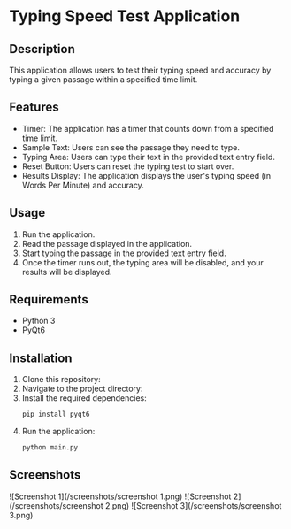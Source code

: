 # Typing Speed Test Application

## Description

This application allows users to test their typing speed and accuracy by typing a given passage within a specified time
limit.

## Features

- Timer: The application has a timer that counts down from a specified time limit.
- Sample Text: Users can see the passage they need to type.
- Typing Area: Users can type their text in the provided text entry field.
- Reset Button: Users can reset the typing test to start over.
- Results Display: The application displays the user's typing speed (in Words Per Minute) and accuracy.

## Usage

1. Run the application.
2. Read the passage displayed in the application.
3. Start typing the passage in the provided text entry field.
4. Once the timer runs out, the typing area will be disabled, and your results will be displayed.

## Requirements

- Python 3
- PyQt6

## Installation

1. Clone this repository:
2. Navigate to the project directory:
3. Install the required dependencies:
    ```bash
    pip install pyqt6
    ```
4. Run the application:
    ```bash
   python main.py
    ```
 
## Screenshots

![Screenshot 1](/screenshots/screenshot 1.png)
![Screenshot 2](/screenshots/screenshot 2.png)
![Screenshot 3](/screenshots/screenshot 3.png)


